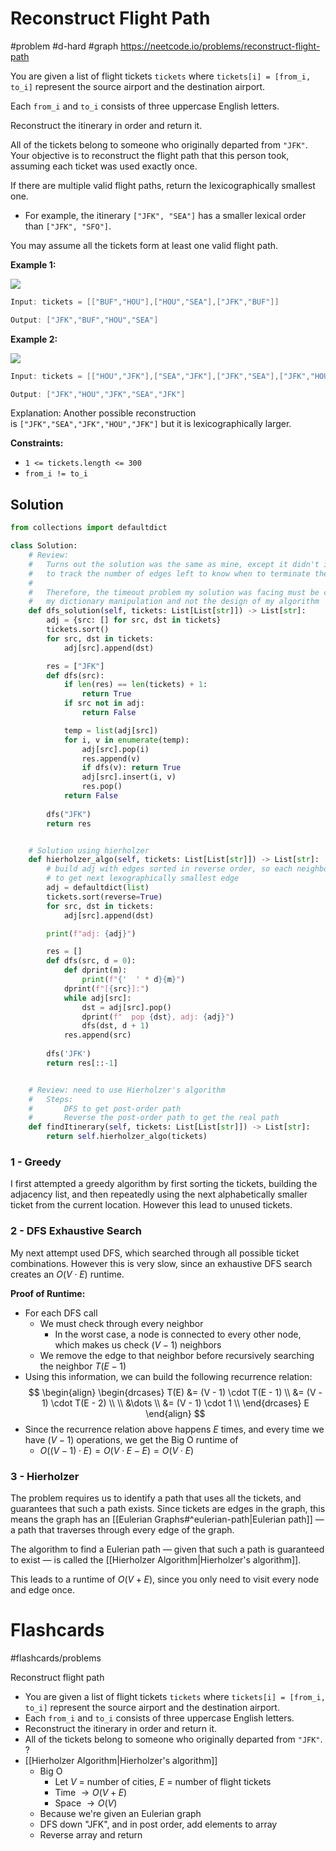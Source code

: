# Reconstruct Flight Path
#problem #d-hard #graph
https://neetcode.io/problems/reconstruct-flight-path

You are given a list of flight tickets `tickets` where `tickets[i] = [from_i, to_i]` represent the source airport and the destination airport.

Each `from_i` and `to_i` consists of three uppercase English letters.

Reconstruct the itinerary in order and return it.

All of the tickets belong to someone who originally departed from `"JFK"`. Your objective is to reconstruct the flight path that this person took, assuming each ticket was used exactly once.

If there are multiple valid flight paths, return the lexicographically smallest one.

- For example, the itinerary `["JFK", "SEA"]` has a smaller lexical order than `["JFK", "SFO"]`.

You may assume all the tickets form at least one valid flight path.

**Example 1:**

![](https://imagedelivery.net/CLfkmk9Wzy8_9HRyug4EVA/e5ea2ea5-da22-4c22-a5c1-5840dab7fb00/public)

```java
Input: tickets = [["BUF","HOU"],["HOU","SEA"],["JFK","BUF"]]

Output: ["JFK","BUF","HOU","SEA"]
```

**Example 2:**

![](https://imagedelivery.net/CLfkmk9Wzy8_9HRyug4EVA/9bfece1f-1fec-4618-4f95-31b2abcd3100/public)

```java
Input: tickets = [["HOU","JFK"],["SEA","JFK"],["JFK","SEA"],["JFK","HOU"]]

Output: ["JFK","HOU","JFK","SEA","JFK"]
```

Explanation: Another possible reconstruction is `["JFK","SEA","JFK","HOU","JFK"]` but it is lexicographically larger.

**Constraints:**

- `1 <= tickets.length <= 300`
- `from_i != to_i`
## Solution
```python
from collections import defaultdict

class Solution:
    # Review:
    #   Turns out the solution was the same as mine, except it didn't include dictionary manipulation 
    #   to track the number of edges left to know when to terminate the algorithm.
    #    
    #   Therefore, the timeout problem my solution was facing must be caused by 
    #   my dictionary manipulation and not the design of my algorithm
    def dfs_solution(self, tickets: List[List[str]]) -> List[str]:
        adj = {src: [] for src, dst in tickets}
        tickets.sort()
        for src, dst in tickets:
            adj[src].append(dst)

        res = ["JFK"]
        def dfs(src):
            if len(res) == len(tickets) + 1:
                return True
            if src not in adj:
                return False

            temp = list(adj[src])
            for i, v in enumerate(temp):
                adj[src].pop(i)
                res.append(v)
                if dfs(v): return True
                adj[src].insert(i, v)
                res.pop()
            return False
            
        dfs("JFK")
        return res


    # Solution using hierholzer
    def hierholzer_algo(self, tickets: List[List[str]]) -> List[str]:
        # build adj with edges sorted in reverse order, so each neighbor list can be popped in O(1) time 
        # to get next lexographically smallest edge
        adj = defaultdict(list)
        tickets.sort(reverse=True)
        for src, dst in tickets:
            adj[src].append(dst)

        print(f"adj: {adj}")

        res = []
        def dfs(src, d = 0):
            def dprint(m):
                print(f"{'  ' * d}{m}")
            dprint(f"[{src}]:")
            while adj[src]:
                dst = adj[src].pop()
                dprint(f"  pop {dst}, adj: {adj}")
                dfs(dst, d + 1)
            res.append(src)
            
        dfs('JFK')
        return res[::-1]


    # Review: need to use Hierholzer's algorithm
    #   Steps:
    #       DFS to get post-order path
    #       Reverse the post-order path to get the real path 
    def findItinerary(self, tickets: List[List[str]]) -> List[str]:
        return self.hierholzer_algo(tickets)

```

### 1 - Greedy
I first attempted a greedy algorithm by first sorting the tickets, building the adjacency list, and then repeatedly using the next alphabetically smaller ticket from the current location. However this lead to unused tickets.
### 2 - DFS Exhaustive Search
My next attempt used DFS, which searched through all possible ticket combinations. However this is very slow, since an exhaustive DFS search creates an $O(V \cdot E)$ runtime.

**Proof of Runtime:**
- For each DFS call
	* We must check through every neighbor
		* In the worst case, a node is connected to every other node, which makes us check $(V - 1)$ neighbors
	* We remove the edge to that neighbor before recursively searching the neighbor $T(E - 1)$
- Using this information, we can build the following recurrence relation:
$$
\begin{align}
\begin{drcases}
T(E) &= (V - 1) \cdot T(E - 1) \\
&= (V - 1) \cdot T(E - 2) \\ \\
&\dots \\
&= (V - 1) \cdot 1 \\
\end{drcases} E
\end{align}
$$
- Since the recurrence relation above happens $E$ times, and every time we have $(V - 1)$ operations, we get the Big O runtime of
	- $O((V-1) \cdot E) = O(V \cdot E - E) = O(V \cdot E)$

### 3 - Hierholzer
The problem requires us to identify a path that uses all the tickets, and guarantees that such a path exists. Since tickets are edges in the graph, this means the graph has an [[Eulerian Graphs#^eulerian-path|Eulerian path]] — a path that traverses through every edge of the graph.

The algorithm to find a Eulerian path — given that such a path is guaranteed to exist — is called the [[Hierholzer Algorithm|Hierholzer's algorithm]]. 

This leads to a runtime of $O(V + E)$, since you only need to visit every node and edge once.


# Flashcards
#flashcards/problems 

Reconstruct flight path
- You are given a list of flight tickets `tickets` where `tickets[i] = [from_i, to_i]` represent the source airport and the destination airport.
- Each `from_i` and `to_i` consists of three uppercase English letters.
- Reconstruct the itinerary in order and return it.
- All of the tickets belong to someone who originally departed from `"JFK"`.
?
- [[Hierholzer Algorithm|Hierholzer's algorithm]]
	- Big O
		- Let $V$ = number of cities, $E$ = number of flight tickets
		- Time $\to O(V + E)$
		- Space $\to O(V)$
	- Because we're given an Eulerian graph
	- DFS down "JFK", and in post order, add elements to array
	- Reverse array and return
<!--SR:!2025-01-11,3,250-->